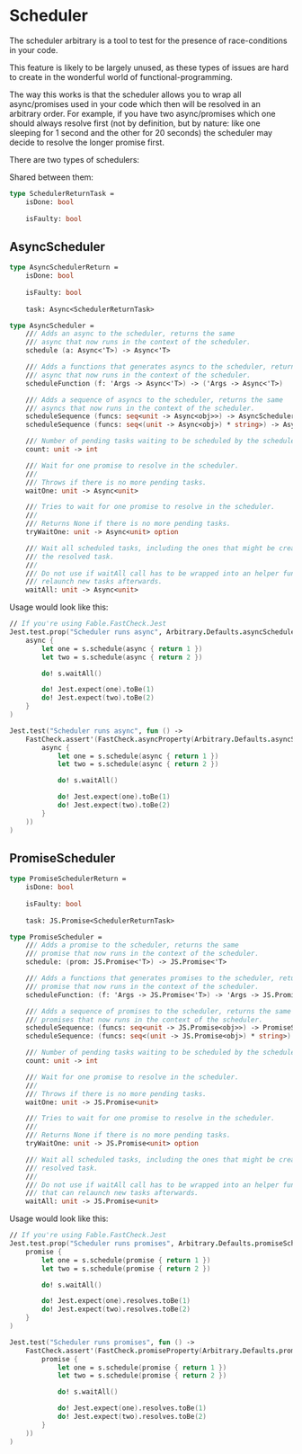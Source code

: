 # Scheduler

The scheduler arbitrary is a tool to test for the 
presence of race-conditions in your code.

This feature is likely to be largely unused, as
these types of issues are hard to create in the 
wonderful world of functional-programming.

The way this works is that the scheduler allows
you to wrap all async/promises used in your code which
then will be resolved in an arbitrary order. For 
example, if you have two async/promises which one should
always resolve first (not by definition, but by
nature: like one sleeping for 1 second and the other
for 20 seconds) the scheduler may decide to 
resolve the longer promise first.

There are two types of schedulers:

Shared between them:

```fsharp
type SchedulerReturnTask =
    isDone: bool
    
    isFaulty: bool
```

## AsyncScheduler

```fsharp
type AsyncSchedulerReturn =
    isDone: bool
    
    isFaulty: bool
    
    task: Async<SchedulerReturnTask>

type AsyncScheduler =
    /// Adds an async to the scheduler, returns the same 
    /// async that now runs in the context of the scheduler.
    schedule (a: Async<'T>) -> Async<'T>

    /// Adds a functions that generates asyncs to the scheduler, returns the same 
    /// async that now runs in the context of the scheduler.
    scheduleFunction (f: 'Args -> Async<'T>) -> ('Args -> Async<'T>)

    /// Adds a sequence of asyncs to the scheduler, returns the same 
    /// asyncs that now runs in the context of the scheduler.
    scheduleSequence (funcs: seq<unit -> Async<obj>>) -> AsyncSchedulerReturn
    scheduleSequence (funcs: seq<(unit -> Async<obj>) * string>) -> AsyncSchedulerReturn

    /// Number of pending tasks waiting to be scheduled by the scheduler.
    count: unit -> int

    /// Wait for one promise to resolve in the scheduler.
    ///
    /// Throws if there is no more pending tasks.
    waitOne: unit -> Async<unit>

    /// Tries to wait for one promise to resolve in the scheduler.
    ///
    /// Returns None if there is no more pending tasks.
    tryWaitOne: unit -> Async<unit> option

    /// Wait all scheduled tasks, including the ones that might be created by one of 
    /// the resolved task.
    ///
    /// Do not use if waitAll call has to be wrapped into an helper function such as act that can 
    /// relaunch new tasks afterwards.
    waitAll: unit -> Async<unit> 
```

Usage would look like this:

```fsharp
// If you're using Fable.FastCheck.Jest
Jest.test.prop("Scheduler runs async", Arbitrary.Defaults.asyncScheduler, fun s ->
    async {
        let one = s.schedule(async { return 1 })
        let two = s.schedule(async { return 2 })

        do! s.waitAll()

        do! Jest.expect(one).toBe(1)
        do! Jest.expect(two).toBe(2)
    }
)

Jest.test("Scheduler runs async", fun () -> 
    FastCheck.assert'(FastCheck.asyncProperty(Arbitrary.Defaults.asyncScheduler, fun s ->
        async {
            let one = s.schedule(async { return 1 })
            let two = s.schedule(async { return 2 })

            do! s.waitAll()

            do! Jest.expect(one).toBe(1)
            do! Jest.expect(two).toBe(2)
        }
    ))
)
```

## PromiseScheduler

```fsharp
type PromiseSchedulerReturn =
    isDone: bool
    
    isFaulty: bool
    
    task: JS.Promise<SchedulerReturnTask>

type PromiseScheduler =
    /// Adds a promise to the scheduler, returns the same 
    /// promise that now runs in the context of the scheduler.
    schedule: (prom: JS.Promise<'T>) -> JS.Promise<'T>

    /// Adds a functions that generates promises to the scheduler, returns the same 
    /// promise that now runs in the context of the scheduler.
    scheduleFunction: (f: 'Args -> JS.Promise<'T>) -> 'Args -> JS.Promise<'T>

    /// Adds a sequence of promises to the scheduler, returns the same 
    /// promises that now runs in the context of the scheduler.
    scheduleSequence: (funcs: seq<unit -> JS.Promise<obj>>) -> PromiseSchedulerReturn
    scheduleSequence: (funcs: seq<(unit -> JS.Promise<obj>) * string>) -> PromiseSchedulerReturn

    /// Number of pending tasks waiting to be scheduled by the scheduler.
    count: unit -> int

    /// Wait for one promise to resolve in the scheduler.
    ///
    /// Throws if there is no more pending tasks.
    waitOne: unit -> JS.Promise<unit>

    /// Tries to wait for one promise to resolve in the scheduler.
    ///
    /// Returns None if there is no more pending tasks.
    tryWaitOne: unit -> JS.Promise<unit> option

    /// Wait all scheduled tasks, including the ones that might be created by one of the 
    /// resolved task.
    ///
    /// Do not use if waitAll call has to be wrapped into an helper function such as act 
    /// that can relaunch new tasks afterwards.
    waitAll: unit -> JS.Promise<unit> 
```

Usage would look like this:

```fsharp
// If you're using Fable.FastCheck.Jest
Jest.test.prop("Scheduler runs promises", Arbitrary.Defaults.promiseScheduler, fun s ->
    promise {
        let one = s.schedule(promise { return 1 })
        let two = s.schedule(promise { return 2 })

        do! s.waitAll()

        do! Jest.expect(one).resolves.toBe(1)
        do! Jest.expect(two).resolves.toBe(2)
    }
)

Jest.test("Scheduler runs promises", fun () -> 
    FastCheck.assert'(FastCheck.promiseProperty(Arbitrary.Defaults.promiseScheduler, fun s ->
        promise {
            let one = s.schedule(promise { return 1 })
            let two = s.schedule(promise { return 2 })

            do! s.waitAll()

            do! Jest.expect(one).resolves.toBe(1)
            do! Jest.expect(two).resolves.toBe(2)
        }
    ))
)
```
